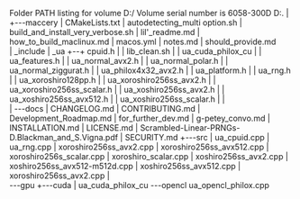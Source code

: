 Folder PATH listing for volume D:/
Volume serial number is 6058-300D
D:.
|
+---maccery
|        CMakeLists.txt
|        autodetecting_multi option.sh
|        build_and_install_very_verbose.sh
|        lil'_readme.md
|        how_to_build_maclinux.md
|        macos.yml
|        notes.md
|        should_provide.md      
|
\_include
|    \_ua
+--+   cpuid.h
|   |   lib_clean.sh
|   |   ua_cuda_philox_cu
|   |   ua_features.h
|   |   ua_normal_avx2.h
|   |   ua_normal_polar.h
|   |   ua_normal_ziggurat.h
|   |   ua_philox4x32_avx2.h
|   |   ua_platform.h
|   |   ua_rng.h
|   |   ua_xoroshiro128pp.h
|   |   ua_xoroshiro256ss_avx2.h
|   |   ua_xoroshiro256ss_scalar.h
|   |   ua_xoshiro256ss_avx2.h
|   |   ua_xoshiro256ss_avx512.h
|   |   ua_xoshiro256ss_scalar.h
|   |   
|   \---docs
|           CHANGELOG.md
|           CONTRIBUTING.md
|           Development_Roadmap.md
|           for_further_dev.md
|           g-petey_convo.md
|           INSTALLATION.md
|           LICENSE.md
|           Scrambled-Linear-PRNGs-D.Blackman_and_S.Vigna.pdf
|           SECURITY.md
+---src
|   ua_cpuid.cpp
|   ua_rng.cpp
|   xoroshiro256ss_avx2.cpp
|   xoroshiro256ss_avx512.cpp
|   xoroshiro256s_scalar.cpp
|    xoroshiro_scalar.cpp
|  xoshiro256ss_avx2.cpp
|   xoshiro256ss_avx512-m512d.cpp
|   xoshiro256ss_avx512.cpp
|   xoroshiro256ss_avx2.cpp
|   
\---gpu
    +---cuda
    |       ua_cuda_philox_cu
    \---opencl
            ua_opencl_philox.cpp
                
